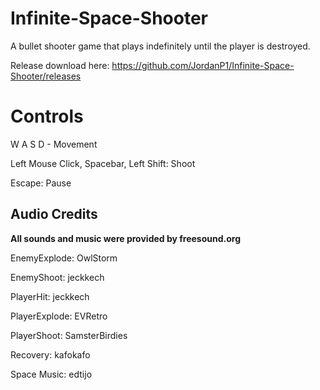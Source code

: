 # Infinite-Space-Shooter
A bullet shooter game that plays indefinitely until the player is destroyed.

Release download here: https://github.com/JordanP1/Infinite-Space-Shooter/releases

# Controls
W A S D - Movement

Left Mouse Click, Spacebar, Left Shift: Shoot

Escape: Pause

## Audio Credits
**All sounds and music were provided by freesound.org**

EnemyExplode: OwlStorm

EnemyShoot: jeckkech

PlayerHit: jeckkech

PlayerExplode: EVRetro

PlayerShoot: SamsterBirdies

Recovery: kafokafo

Space Music: edtijo
